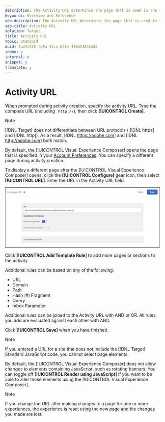```yaml
---
description: The Activity URL determines the page that is used in the test and that opens when the test is designed.
keywords: Overview and Reference
seo-description: The Activity URL determines the page that is used in the test and that opens when the test is designed.
seo-title: Activity URL
solution: Target
title: Activity URL
topic: Standard
uuid: faa7c426-fb0a-41ca-bf6e-4f6b248463d2
index: y
internal: n
snippet: y
translate: y
---
```


# Activity URL

When prompted during activity creation, specify the activity URL. Type the complete URL (including ` http://`), then click **[!UICONTROL  Create]**. 


>[!NOTE]
>
>[!DNL  Target] does not differentiate between URL protocols ( [!DNL  https] and [!DNL  http]). As a result, [!DNL  https://adobe.com] and [!DNL  http://adobe.com] both match. 



By default, the [!UICONTROL  Visual Experience Composer] opens the page that is specified in your [ Account Preferences](https://marketing.adobe.com/resources/help/en_US/target/target/t_account_preferences.html). You can specify a different page during activity creation. 

To display a different page after the [!UICONTROL  Visual Experience Composer] opens, click the **[!UICONTROL  Configure]** gear icon, then select **[!UICONTROL  URL]**. Enter the URL in the Activity URL field. 

![](assets/url-config.png) 

Click **[!UICONTROL  Add Template Rule]** to add more pages or sections to the activity. 

Additional rules can be based on any of the following: 


* URL
* Domain
* Path
* Hash (#) Fragment
* Query
* mbox Parameter


Additional rules can be joined to the Activity URL with AND or OR. All rules you add are evaluated against each other with AND. 

Click **[!UICONTROL  Save]** when you have finished. 

<a id="section_373CAB401E6A43EFA4D82E000581A4D3"></a>


>[!NOTE]
>
>If you entered a URL for a site that does not include the [!DNL  Target] Standard JavaScript code, you cannot select page elements. 



By default, the [!UICONTROL  Visual Experience Composer] does not allow changes to elements containing JavaScript, such as rotating banners. You can toggle off **[!UICONTROL  Render using JavaScript]** if you want to be able to alter those elements using the [!UICONTROL  Visual Experience Composer]. 


>[!NOTE]
>
>If you change the URL after making changes to a page for one or more experiences, the experience is reset using the new page and the changes you made are lost.


